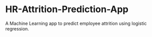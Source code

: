 # HR-Attrition-Prediction-App
A Machine Learning app to predict employee attrition using logistic regression.
